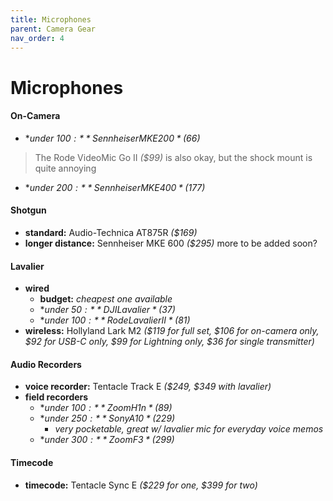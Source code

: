 ```yaml
---
title: Microphones
parent: Camera Gear
nav_order: 4
---
```

# Microphones

#### On-Camera

- **under $100:** Sennheiser MKE 200 *($66)*

> The Rode VideoMic Go II *($99)* is also okay, but the shock mount is quite annoying

- **under $200:** Sennheiser MKE 400 *($177)*

#### Shotgun

- **standard:** Audio-Technica AT875R *($169)*
- **longer distance:** Sennheiser MKE 600 *($295)*
more to be added soon?

#### Lavalier

- **wired**
	- **budget:** *cheapest one available*
	- **under $50:** DJI Lavalier *($37)*
	- **under $100:** Rode Lavalier II *($81)*
- **wireless:** Hollyland Lark M2 *($119 for full set, $106 for on-camera only, $92 for USB-C only, $99 for Lightning only, $36 for single transmitter)*

#### Audio Recorders

- **voice recorder:** Tentacle Track E *($249, $349 with lavalier)*
- **field recorders** 
	- **under $100:** Zoom H1n *($89)*
	- **under $250:** Sony A10 *($229)* 
		- *very pocketable, great w/ lavalier mic for everyday voice memos*
	- **under $300:** Zoom F3 *($299)*

#### Timecode

- **timecode:** Tentacle Sync E *($229 for one, $399 for two)*

